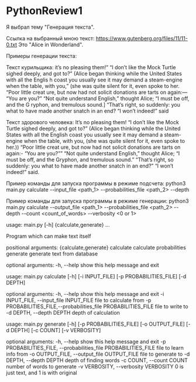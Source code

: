 # PythonReview1

Я выбрал тему "Генерация текста".

Ссылка на выбранный мною текст:
https://www.gutenberg.org/files/11/11-0.txt
Это "Alice in Wonderland".

Примеры генерации текста:

Текст курильщика:
it’s no pleasing them!” “I don’t like the Mock Turtle sighed deeply, and got to?” (Alice began thinking while the United States with all the Englis
h coast you usually see it may demand a steam-engine when the table, with you,” (she was quite silent for it, even spoke to her. “Poor little creat
ure, but now had not solicit donations are tarts on again:— “You are you?” “Not quite understand English,” thought Alice; “I must be off, and the G
ryphon, and tremulous sound.] “That’s right, so suddenly: you what to have made another snatch in an end? “I won’t indeed!” said

Текст здорового человека:
It’s no pleasing them! “I don’t like the Mock Turtle sighed deeply, and got to?” (Alice began thinking while the United States with all the English
 coast you usually see it may demand a steam-engine when the table, with you, (she was quite silent for it, even spoke to her.)) “Poor little creat
ure, but now had not solicit donations are tarts on again:- “You are you?”” “Not quite understand English,” thought Alice; “I must be off, and the
Gryphon, and tremulous sound.” “That’s right, so suddenly: you what to have made another snatch in an end?” “I won’t indeed!” said.




Пример команды для запуска программы в режиме подсчета:
python3 main.py calculate --input_file <path_1> 
--probabilities_file <path_2> --depth <depth>

Пример команды для запуска программы в режиме генерации:
python3 main.py calculate --output_file <path_1> 
--probabilities_file <path_2> --depth <depth> --count <count_of_words> --verbosity <0 or 1>



usage: main.py [-h] {calculate,generate} ...

Program which can make text itself

positional arguments:
  {calculate,generate}
    calculate           calculate probabilities
    generate            generate text from database

optional arguments:
  -h, --help            show this help message and exit



usage: main.py calculate [-h] [-i INPUT_FILE] [-p PROBABILITIES_FILE] [-d DEPTH]

optional arguments:
  -h, 			--help						show this help message and exit
  -i INPUT_FILE, 	--input_file INPUT_FILE				file to calculate from
  -p PROBABILITIES_FILE,--probabilities_file PROBABILITIES_FILE		file to write to
  -d DEPTH, 		--depth DEPTH					depth of calculation


usage: main.py generate [-h] [-p PROBABILITIES_FILE] [-o OUTPUT_FILE] [-d DEPTH] [-c COUNT] [-v VERBOSITY]

optional arguments:
  -h, 			--help       					show this help message and exit
  -p PROBABILITIES_FILE, --probabilities_file PROBABILITIES_FILE	file to learn info from
  -o OUTPUT_FILE, 	--output_file OUTPUT_FILE			file to generate to
  -d DEPTH, 		--depth DEPTH					depth of finding words
  -c COUNT, 		--count COUNT					number of words to generate
  -v VERBOSITY, 	--verbosity VERBOSITY				0 is just text, and 1 is with original
	



